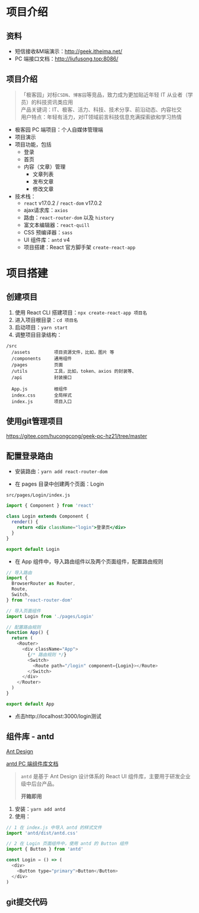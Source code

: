 # 项目介绍

## 资料

- 短信接收&M端演示：http://geek.itheima.net/
- PC 端接口文档：http://liufusong.top:8086/

## 项目介绍

>「极客园」对标`CSDN`、`博客园`等竞品，致力成为更加贴近年轻 IT 从业者（学员）的科技资讯类应用  
> 产品关键词：IT、极客、活力、科技、技术分享、前沿动态、内容社交  
> 用户特点：年轻有活力，对IT领域前言科技信息充满探索欲和学习热情

- 极客园 PC 端项目：个人自媒体管理端
- 项目演示
- 项目功能，包括
  - 登录
  - 首页
  - 内容（文章）管理
    - 文章列表
    - 发布文章
    - 修改文章
- 技术栈：
  - `react` v17.0.2 / `react-dom` v17.0.2
  - ajax请求库：`axios`
  - 路由：`react-router-dom` 以及 `history`
  - 富文本编辑器：`react-quill`
  - CSS 预编译器：`sass`
  - UI 组件库：`antd` v4
  - 项目搭建：React 官方脚手架 `create-react-app`

# 项目搭建

## 创建项目

1. 使用 React CLI 搭建项目：`npx create-react-app 项目名`
2. 进入项目根目录：`cd 项目名`
3. 启动项目：`yarn start`
4. 调整项目目录结构：

```tree
/src
  /assets         项目资源文件，比如，图片 等
  /components     通用组件
  /pages          页面
  /utils          工具，比如，token、axios 的封装等、
  /api            封装接口
  
  App.js          根组件
  index.css       全局样式
  index.js        项目入口
```

## 使用git管理项目

https://gitee.com/hucongcong/geek-pc-hz21/tree/master

## 配置登录路由

+ 安装路由：`yarn add react-router-dom`

+ 在 pages 目录中创建两个页面：Login

`src/pages/Login/index.js`

```jsx
import { Component } from 'react'

class Login extends Component {
  render() {
    return <div className="login">登录页</div>
  }
}

export default Login

```

+ 在 App 组件中，导入路由组件以及两个页面组件，配置路由规则

```js
// 导入路由
import {
  BrowserRouter as Router,
  Route,
  Switch,
} from 'react-router-dom'

// 导入页面组件
import Login from './pages/Login'

// 配置路由规则
function App() {
  return (
    <Router>
      <div className="App">
        {/* 路由规则 */}
        <Switch>
          <Route path="/login" component={Login}></Route>
        </Switch>
      </div>
    </Router>
  )
}

export default App
```

+ 点击http://localhost:3000/login测试

## 组件库 - antd

[Ant Design](https://ant.design/index-cn)

[antd PC 端组件库文档](https://ant.design/docs/react/introduce-cn)

> `antd` 是基于 Ant Design 设计体系的 React UI 组件库，主要用于研发企业级中后台产品。
>
> **开箱即用**

1. 安装：`yarn add antd`
2. 使用：

```js
// 1 在 index.js 中导入 antd 的样式文件
import 'antd/dist/antd.css'

// 2 在 Login 页面组件中，使用 antd 的 Button 组件
import { Button } from 'antd'

const Login = () => (
  <div>
    <Button type="primary">Button</Button>
  </div>
)
```

## git提交代码

